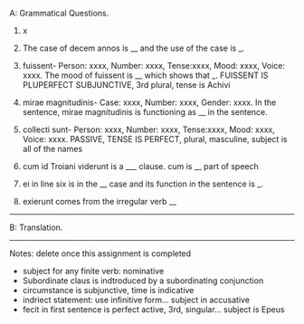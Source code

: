 A: Grammatical Questions.

1. x

2. The case of decem annos is __ and the use of the case is _.

3. fuissent- Person: xxxx, Number: xxxx, Tense:xxxx, Mood: xxxx, Voice: xxxx. 
The mood of fuissent is __ which shows that _.
FUISSENT IS PLUPERFECT SUBJUNCTIVE, 3rd plural, tense is Achivi

4. mirae magnitudinis- Case: xxxx, Number: xxxx, Gender: xxxx.
In the sentence, mirae magnitudinis is functioning as __ in the sentence.

5. collecti sunt- Person: xxxx, Number: xxxx, Tense:xxxx, Mood: xxxx, Voice: xxxx.
PASSIVE, TENSE IS PERFECT, plural, masculine, subject is all of the names

6. cum id Troiani viderunt is a ___ clause. cum is __ part of speech

7. ei in line six is in the __ case and its function in the sentence is _.

8. exierunt comes from the irregular verb __

---

B: Translation.

---
Notes: delete once this assignment is completed

- subject for any finite verb: nominative
- Subordinate claus is indtroduced by a subordinating conjunction
- circumstance is subjunctive, time is indicative
- indriect statement: use infinitive form... subject in accusative
- fecit in first sentence is perfect active, 3rd, singular... subject is Epeus
